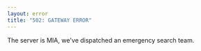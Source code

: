 ```yaml
---
layout: error
title: "502: GATEWAY ERROR"
---
```


The server is MIA, we've dispatched an emergency search team.
